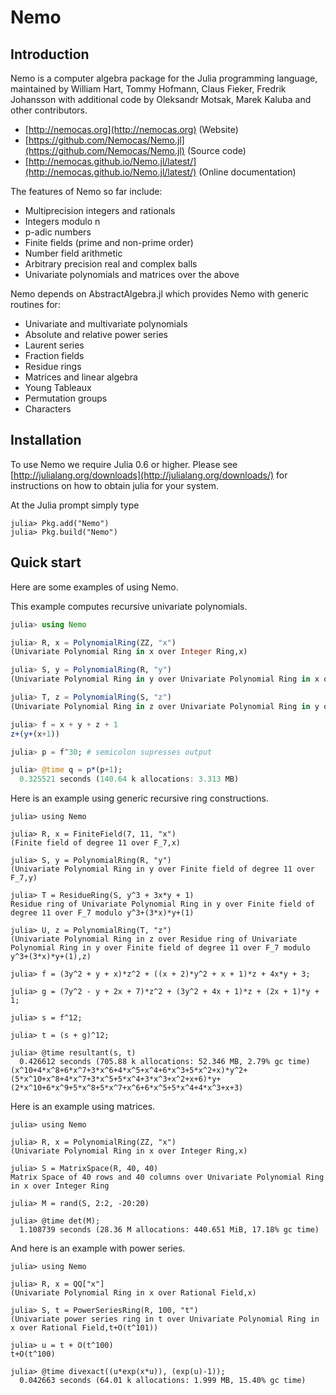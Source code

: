 # Nemo

## Introduction

Nemo is a computer algebra package for the Julia programming language, maintained by William Hart, 
Tommy Hofmann, Claus Fieker, Fredrik Johansson with additional code by Oleksandr Motsak, Marek Kaluba and other contributors.

- [http://nemocas.org](http://nemocas.org) (Website)
- [https://github.com/Nemocas/Nemo.jl](https://github.com/Nemocas/Nemo.jl) (Source code)
- [http://nemocas.github.io/Nemo.jl/latest/](http://nemocas.github.io/Nemo.jl/latest/) (Online documentation)

The features of Nemo so far include:

  - Multiprecision integers and rationals
  - Integers modulo n
  - p-adic numbers
  - Finite fields (prime and non-prime order)
  - Number field arithmetic
  - Arbitrary precision real and complex balls
  - Univariate polynomials and matrices over the above

Nemo depends on AbstractAlgebra.jl which provides Nemo with generic routines for:

  - Univariate and multivariate polynomials
  - Absolute and relative power series
  - Laurent series
  - Fraction fields
  - Residue rings
  - Matrices and linear algebra
  - Young Tableaux
  - Permutation groups
  - Characters

## Installation

To use Nemo we require Julia 0.6 or higher. Please see
[http://julialang.org/downloads](http://julialang.org/downloads/) for instructions on
how to obtain julia for your system.

At the Julia prompt simply type

```
julia> Pkg.add("Nemo")
julia> Pkg.build("Nemo")
```

## Quick start

Here are some examples of using Nemo.

This example computes recursive univariate polynomials.

```julia
julia> using Nemo

julia> R, x = PolynomialRing(ZZ, "x")
(Univariate Polynomial Ring in x over Integer Ring,x)

julia> S, y = PolynomialRing(R, "y")
(Univariate Polynomial Ring in y over Univariate Polynomial Ring in x over Integer Ring,y)

julia> T, z = PolynomialRing(S, "z")
(Univariate Polynomial Ring in z over Univariate Polynomial Ring in y over Univariate Polynomial Ring in x over Integer Ring,z)

julia> f = x + y + z + 1
z+(y+(x+1))

julia> p = f^30; # semicolon supresses output

julia> @time q = p*(p+1);
  0.325521 seconds (140.64 k allocations: 3.313 MB)
```

Here is an example using generic recursive ring constructions.

```
julia> using Nemo

julia> R, x = FiniteField(7, 11, "x")
(Finite field of degree 11 over F_7,x)

julia> S, y = PolynomialRing(R, "y")
(Univariate Polynomial Ring in y over Finite field of degree 11 over F_7,y)

julia> T = ResidueRing(S, y^3 + 3x*y + 1)
Residue ring of Univariate Polynomial Ring in y over Finite field of degree 11 over F_7 modulo y^3+(3*x)*y+(1)

julia> U, z = PolynomialRing(T, "z")
(Univariate Polynomial Ring in z over Residue ring of Univariate Polynomial Ring in y over Finite field of degree 11 over F_7 modulo y^3+(3*x)*y+(1),z)

julia> f = (3y^2 + y + x)*z^2 + ((x + 2)*y^2 + x + 1)*z + 4x*y + 3;

julia> g = (7y^2 - y + 2x + 7)*z^2 + (3y^2 + 4x + 1)*z + (2x + 1)*y + 1;

julia> s = f^12;

julia> t = (s + g)^12;

julia> @time resultant(s, t)
  0.426612 seconds (705.88 k allocations: 52.346 MB, 2.79% gc time)
(x^10+4*x^8+6*x^7+3*x^6+4*x^5+x^4+6*x^3+5*x^2+x)*y^2+(5*x^10+x^8+4*x^7+3*x^5+5*x^4+3*x^3+x^2+x+6)*y+(2*x^10+6*x^9+5*x^8+5*x^7+x^6+6*x^5+5*x^4+4*x^3+x+3)
```

Here is an example using matrices.

```
julia> using Nemo

julia> R, x = PolynomialRing(ZZ, "x")
(Univariate Polynomial Ring in x over Integer Ring,x)

julia> S = MatrixSpace(R, 40, 40)
Matrix Space of 40 rows and 40 columns over Univariate Polynomial Ring in x over Integer Ring

julia> M = rand(S, 2:2, -20:20)

julia> @time det(M);
  1.108739 seconds (28.36 M allocations: 440.651 MiB, 17.18% gc time)
```

And here is an example with power series.

```
julia> using Nemo

julia> R, x = QQ["x"]
(Univariate Polynomial Ring in x over Rational Field,x)

julia> S, t = PowerSeriesRing(R, 100, "t")
(Univariate power series ring in t over Univariate Polynomial Ring in x over Rational Field,t+O(t^101))

julia> u = t + O(t^100)
t+O(t^100)

julia> @time divexact((u*exp(x*u)), (exp(u)-1));
  0.042663 seconds (64.01 k allocations: 1.999 MB, 15.40% gc time)
```
